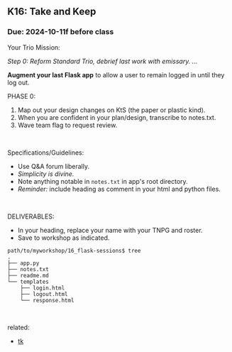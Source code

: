 ## K16: Take and Keep
### Due: 2024-10-11f before class

Your Trio Mission:

_Step 0: Reform Standard Trio, debrief last work with emissary. ..._

__Augment your last Flask app__ to allow a user to remain logged in until they log out.

PHASE 0:
1. Map out your design changes on KtS (the paper or plastic kind).
1. When you are confident in your plan/design, transcribe to notes.txt.
1. Wave team flag to request review.

<br>

Specifications/Guidelines:
  - Use Q&A forum liberally.
  - *Simplicity is divine.*
  - Note anything notable in `notes.txt` in app's root directory.
  - _Reminder:_ include heading as comment in your html and python files.
<br>

DELIVERABLES:
* In your heading, replace your name with your TNPG and roster.
* Save to workshop as indicated.

```
path/to/myworkshop/16_flask-sessions$ tree
.
├── app.py
├── notes.txt
├── readme.md
└── templates
    ├── login.html
    ├── logout.html
    └── response.html
```

<br>

related:
* [tk](https://)

<br>
